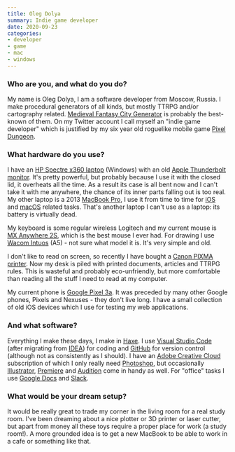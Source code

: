 ```yaml
---
title: Oleg Dolya
summary: Indie game developer 
date: 2020-09-23
categories:
- developer
- game
- mac
- windows
---
```


### Who are you, and what do you do?

My name is Oleg Dolya, I am a software developer from Moscow, Russia. I make procedural generators of all kinds, but mostly TTRPG and/or cartography related. [Medieval Fantasy City Generator][medieval-fantasy-city-generator] is probably the best-known of them. On my Twitter account I call myself an "indie game developer" which is justified by my six year old roguelike mobile game [Pixel Dungeon][pixel-dungeon].

### What hardware do you use?

I have an [HP Spectre x360 laptop][spectre-x360] (Windows) with an old [Apple Thunderbolt monitor][thunderbolt-display]. It's pretty powerful, but probably because I use it with the closed lid, it overheats all the time. As a result its case is all bent now and I can't take it with me anywhere, the chance of its inner parts falling out is too real. My other laptop is a 2013 [MacBook Pro][macbook-pro], I use it from time to time for [iOS][] and [macOS][] related tasks. That's another laptop I can't use as a laptop: its battery is virtually dead.

My keyboard is some regular wireless Logitech and my current mouse is [MX Anywhere 2S][mx-anywhere-2s], which is the best mouse I ever had. For drawing I use [Wacom Intuos][intuos] (A5) - not sure what model it is. It's very simple and old.

I don't like to read on screen, so recently I have bought a [Canon PIXMA printer][pixma-mg3640s]. Now my desk is piled with printed documents, articles and TTRPG rules. This is wasteful and probably eco-unfriendly, but more comfortable than reading all the stuff I need to read at my computer.

My current phone is [Google Pixel 3a][pixel-3a]. It was preceded by many other Google phones, Pixels and Nexuses - they don't live long. I have a small collection of old iOS devices which I use for testing my web applications.


### And what software?

Everything I make these days, I make in [Haxe][]. I use [Visual Studio Code][visual-studio-code] (after migrating from [IDEA][intellij-idea]) for coding and [GitHub][] for version control (although not as consistently as I should). I have an [Adobe Creative Cloud][creative-cloud] subscription of which I only really need [Photoshop][], but occasionally [Illustrator][], [Premiere][] and [Audition][] come in handy as well. For "office" tasks I use [Google Docs][google-docs] and [Slack][].

### What would be your dream setup?

It would be really great to trade my corner in the living room for a real study room. I've been dreaming about a nice plotter or 3D printer or laser cutter, but apart from money all these toys require a proper place for work (a study room!). A more grounded idea is to get a new MacBook to be able to work in a cafe or something like that.

[audition]: https://creative.adobe.com/products/audition "An audio editing software suite."
[creative-cloud]: https://www.adobe.com/creativecloud.html "A subscription service for Adobe's creative suite."
[github]: https://github.com/ "A Git code repository service."
[google-docs]: https://en.wikipedia.org/wiki/Google_Docs "A web-based office suite."
[haxe]: https://haxe.org/ "A cross-platform toolkit and language."
[illustrator]: https://www.adobe.com/products/illustrator.html "A vector graphics editor."
[intellij-idea]: https://www.jetbrains.com/idea/ "A developer's IDE."
[intuos]: https://www.wacom.com/en-us/products/pen-tablets/wacom-intuos "A pen tablet."
[ios]: https://www.apple.com/ios/ios-16/ "A mobile operating system."
[macbook-pro]: https://www.apple.com/macbook-pro/ "A laptop."
[macos]: https://en.wikipedia.org/wiki/MacOS "An operating system for Mac hardware."
[medieval-fantasy-city-generator]: https://watabou.itch.io/medieval-fantasy-city-generator "A medieval fantasy city generator."
[mx-anywhere-2s]: http://web.archive.org/web/20201203201523/https://www.logitech.com/en-us/products/mice/mx-anywhere-2s-flow.910-005132.html "A mouse"
[photoshop]: https://www.adobe.com/products/photoshop.html "A bitmap image editor."
[pixel-3a]: https://en.wikipedia.org/wiki/Pixel_3a "A 5.6 inch Android smartphone."
[pixel-dungeon]: https://watabou.itch.io/pixel-dungeon "A roguelike video game."
[pixma-mg3640s]: https://www.canon-europe.com/printers/pixma-mg3640s/ "An all-in-one printer/scanner."
[premiere]: https://www.adobe.com/products/premiere.html "A video editing suite."
[slack]: https://slack.com/intl/ja-jp/ "A collaboration service."
[spectre-x360]: https://support.hp.com/us-en/document/c05957932 "A 15 inch PC laptop."
[thunderbolt-display]: https://www.apple.com/displays/ "A Thunderbolt-powered monitor."
[visual-studio-code]: https://code.visualstudio.com/ "A development IDE."
